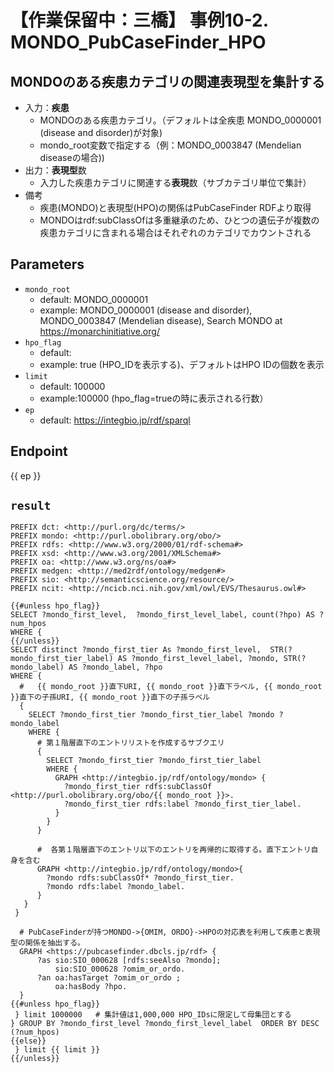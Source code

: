 #  【作業保留中：三橋】 事例10-2. MONDO_PubCaseFinder_HPO
## MONDOのある疾患カテゴリの関連表現型を集計する

* 入力：**疾患**
  * MONDOのある疾患カテゴリ。（デフォルトは全疾患 MONDO_0000001 (disease and disorder)が対象)
  * mondo_root変数で指定する（例：MONDO_0003847 (Mendelian diseaseの場合))
* 出力：**表現型**数
   * 入力した疾患カテゴリに関連する**表現**数（サブカテゴリ単位で集計）
* 備考
  * 疾患(MONDO)と表現型(HPO)の関係はPubCaseFinder RDFより取得
  * MONDOはrdf:subClassOfは多重継承のため、ひとつの遺伝子が複数の疾患カテゴリに含まれる場合はそれぞれのカテゴリでカウントされる

## Parameters

* `mondo_root`
  * default: MONDO_0000001 
  * example: MONDO_0000001 (disease and disorder), MONDO_0003847 (Mendelian disease), Search MONDO at https://monarchinitiative.org/
* `hpo_flag`
  * default:
  * example: true (HPO_IDを表示する)、デフォルトはHPO IDの個数を表示
 * `limit`
   * default: 100000
   * example:100000 (hpo_flag=trueの時に表示される行数）
* `ep`
  * default: https://integbio.jp/rdf/sparql 

## Endpoint

{{ ep }}

## `result`  

```sparql
PREFIX dct: <http://purl.org/dc/terms/>
PREFIX mondo: <http://purl.obolibrary.org/obo/>
PREFIX rdfs: <http://www.w3.org/2000/01/rdf-schema#>
PREFIX xsd: <http://www.w3.org/2001/XMLSchema#>
PREFIX oa: <http://www.w3.org/ns/oa#>
PREFIX medgen: <http://med2rdf/ontology/medgen#>
PREFIX sio: <http://semanticscience.org/resource/>
PREFIX ncit: <http://ncicb.nci.nih.gov/xml/owl/EVS/Thesaurus.owl#>

{{#unless hpo_flag}}
SELECT ?mondo_first_level,  ?mondo_first_level_label, count(?hpo) AS ?num_hpos
WHERE {
{{/unless}}
SELECT distinct ?mondo_first_tier As ?mondo_first_level,  STR(?mondo_first_tier_label) AS ?mondo_first_level_label, ?mondo, STR(?mondo_label) AS ?mondo_label, ?hpo
WHERE {
  #   {{ mondo_root }}直下URI, {{ mondo_root }}直下ラベル, {{ mondo_root }}直下の子孫URI, {{ mondo_root }}直下の子孫ラベル
  {
    SELECT ?mondo_first_tier ?mondo_first_tier_label ?mondo ?mondo_label
    WHERE {
      # 第１階層直下のエントリリストを作成するサブクエリ
      {
        SELECT ?mondo_first_tier ?mondo_first_tier_label
        WHERE { 
          GRAPH <http://integbio.jp/rdf/ontology/mondo> { 
            ?mondo_first_tier rdfs:subClassOf <http://purl.obolibrary.org/obo/{{ mondo_root }}>.
            ?mondo_first_tier rdfs:label ?mondo_first_tier_label.
          }
        }
      }
  
      #  各第１階層直下のエントリ以下のエントリを再帰的に取得する。直下エントリ自身を含む
      GRAPH <http://integbio.jp/rdf/ontology/mondo>{
        ?mondo rdfs:subClassOf* ?mondo_first_tier.
        ?mondo rdfs:label ?mondo_label.
      }
   }
 }

  # PubCaseFinderが持つMONDO->{OMIM, ORDO}->HPOの対応表を利用して疾患と表現型の関係を抽出する。
  GRAPH <https://pubcasefinder.dbcls.jp/rdf> {
      ?as sio:SIO_000628 [rdfs:seeAlso ?mondo];
          sio:SIO_000628 ?omim_or_ordo.
      ?an oa:hasTarget ?omim_or_ordo ;
          oa:hasBody ?hpo. 
  }
{{#unless hpo_flag}}
 } limit 1000000   # 集計値は1,000,000 HPO_IDsに限定して母集団とする
} GROUP BY ?mondo_first_level ?mondo_first_level_label  ORDER BY DESC (?num_hpos)
{{else}}
 } limit {{ limit }}
{{/unless}}
```